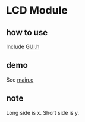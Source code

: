 # LCD Module

 ## how to use
 Include [GUI.h](./GUI.h)

 ## demo
 See [main.c](./main.c)

 ## note
 Long side is x. Short side is y.